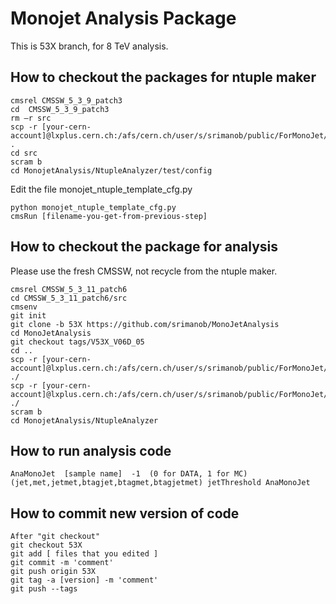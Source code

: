 Monojet Analysis Package
===============

This is 53X branch, for 8 TeV analysis.

How to checkout the packages for ntuple maker
--------------
<pre><code>cmsrel CMSSW_5_3_9_patch3
cd  CMSSW_5_3_9_patch3
rm –r src
scp -r [your-cern-account]@lxplus.cern.ch:/afs/cern.ch/user/s/srimanob/public/ForMonoJet/Production/Ver06E/CMSSW_5_3_9_patch3/src .
cd src
scram b
cd MonojetAnalysis/NtupleAnalyzer/test/config
</code></pre>
Edit the file monojet_ntuple_template_cfg.py
<pre><code>python monojet_ntuple_template_cfg.py
cmsRun [filename-you-get-from-previous-step]
</code></pre>

How to checkout the package for analysis
--------------
Please use the fresh CMSSW, not recycle from the ntuple maker.
<pre><code>cmsrel CMSSW_5_3_11_patch6
cd CMSSW_5_3_11_patch6/src
cmsenv
git init
git clone -b 53X https://github.com/srimanob/MonoJetAnalysis
cd MonoJetAnalysis
git checkout tags/V53X_V06D_05
cd ..
scp -r [your-cern-account]@lxplus.cern.ch:/afs/cern.ch/user/s/srimanob/public/ForMonoJet/Production/Ver06E/CMSSW_5_3_9_patch3/src/CMGTools ./
scp -r [your-cern-account]@lxplus.cern.ch:/afs/cern.ch/user/s/srimanob/public/ForMonoJet/Production/Ver06E/CMSSW_5_3_9_patch3/src/EGamma ./
scram b
cd MonojetAnalysis/NtupleAnalyzer
</code></pre>

How to run analysis code
--------------
<pre><code>AnaMonoJet  [sample name]  -1  (0 for DATA, 1 for MC)  (jet,met,jetmet,btagjet,btagmet,btagjetmet) jetThreshold AnaMonoJet
</code></pre>

How to commit new version of code
--------------
<pre><code>After "git checkout"
git checkout 53X
git add [ files that you edited ]
git commit -m 'comment'
git push origin 53X
git tag -a [version] -m 'comment'
git push --tags
</code></pre>

